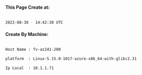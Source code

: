 
   
#### This Page Create at:

```bash

2022-08-30 - 14:42:30 UTC

```

#### Create By Machine:

```bash

Host Name : fv-az241-200

platform  : Linux-5.15.0-1017-azure-x86_64-with-glibc2.31

Ip Local  : 10.1.1.71

```

